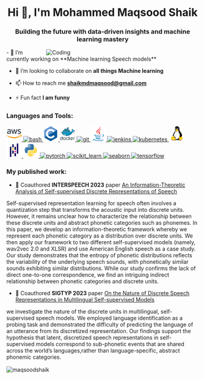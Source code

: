 <h1 align="center">Hi 👋, I'm Mohammed Maqsood Shaik</h1>
<h3 align="center">Building the future with data-driven insights and machine learning mastery</h3>
<img align="right" alt="Coding" width="400" src="https://camo.githubusercontent.com/5ddf73ad3a205111cf8c686f687fc216c2946a75005718c8da5b837ad9de78c9/68747470733a2f2f7468756d62732e6766796361742e636f6d2f4576696c4e657874446576696c666973682d736d616c6c2e676966">
- 🔭 I’m currently working on **Machine learning Speech models**

- 👯 I’m looking to collaborate on **all things Machine learning**

- 📫 How to reach me **shaikmdmaqsood@gmail.com**

- ⚡ Fun fact **I am funny**


<h3 align="left">Languages and Tools:</h3>
<p align="left"> <a href="https://aws.amazon.com" target="_blank" rel="noreferrer"> <img src="https://raw.githubusercontent.com/devicons/devicon/master/icons/amazonwebservices/amazonwebservices-original-wordmark.svg" alt="aws" width="40" height="40"/> </a> <a href="https://www.gnu.org/software/bash/" target="_blank" rel="noreferrer"> <img src="https://www.vectorlogo.zone/logos/gnu_bash/gnu_bash-icon.svg" alt="bash" width="40" height="40"/> </a> <a href="https://www.cprogramming.com/" target="_blank" rel="noreferrer"> <img src="https://raw.githubusercontent.com/devicons/devicon/master/icons/c/c-original.svg" alt="c" width="40" height="40"/> </a> <a href="https://www.docker.com/" target="_blank" rel="noreferrer"> <img src="https://raw.githubusercontent.com/devicons/devicon/master/icons/docker/docker-original-wordmark.svg" alt="docker" width="40" height="40"/> </a> <a href="https://git-scm.com/" target="_blank" rel="noreferrer"> <img src="https://www.vectorlogo.zone/logos/git-scm/git-scm-icon.svg" alt="git" width="40" height="40"/> </a> <a href="https://www.java.com" target="_blank" rel="noreferrer"> <img src="https://raw.githubusercontent.com/devicons/devicon/master/icons/java/java-original.svg" alt="java" width="40" height="40"/> </a> <a href="https://www.jenkins.io" target="_blank" rel="noreferrer"> <img src="https://www.vectorlogo.zone/logos/jenkins/jenkins-icon.svg" alt="jenkins" width="40" height="40"/> </a> <a href="https://kubernetes.io" target="_blank" rel="noreferrer"> <img src="https://www.vectorlogo.zone/logos/kubernetes/kubernetes-icon.svg" alt="kubernetes" width="40" height="40"/> </a> <a href="https://www.linux.org/" target="_blank" rel="noreferrer"> <img src="https://raw.githubusercontent.com/devicons/devicon/master/icons/linux/linux-original.svg" alt="linux" width="40" height="40"/> </a> <a href="https://pandas.pydata.org/" target="_blank" rel="noreferrer"> <img src="https://raw.githubusercontent.com/devicons/devicon/2ae2a900d2f041da66e950e4d48052658d850630/icons/pandas/pandas-original.svg" alt="pandas" width="40" height="40"/> </a> <a href="https://www.python.org" target="_blank" rel="noreferrer"> <img src="https://raw.githubusercontent.com/devicons/devicon/master/icons/python/python-original.svg" alt="python" width="40" height="40"/> </a> <a href="https://pytorch.org/" target="_blank" rel="noreferrer"> <img src="https://www.vectorlogo.zone/logos/pytorch/pytorch-icon.svg" alt="pytorch" width="40" height="40"/> </a> <a href="https://scikit-learn.org/" target="_blank" rel="noreferrer"> <img src="https://upload.wikimedia.org/wikipedia/commons/0/05/Scikit_learn_logo_small.svg" alt="scikit_learn" width="40" height="40"/> </a> <a href="https://seaborn.pydata.org/" target="_blank" rel="noreferrer"> <img src="https://seaborn.pydata.org/_images/logo-mark-lightbg.svg" alt="seaborn" width="40" height="40"/> </a> <a href="https://www.tensorflow.org" target="_blank" rel="noreferrer"> <img src="https://www.vectorlogo.zone/logos/tensorflow/tensorflow-icon.svg" alt="tensorflow" width="40" height="40"/> </a> </p>



<h3 align="left">My published work:</h3>

- 🔭 Coauthored **INTERSPEECH 2023** paper [An Information-Theoretic Analysis
of Self-supervised Discrete Representations of Speech](https://arxiv.org/pdf/2306.02405.pdf)

Self-supervised representation learning for speech often involves a quantization step that transforms the acoustic input into discrete units. However, it remains unclear how to characterize the relationship between these discrete units and abstract phonetic categories such as phonemes. In this paper, we develop an information-theoretic framework whereby we represent each phonetic category as a distribution over discrete units. We then apply our framework to two different self-supervised models (namely, wav2vec 2.0 and XLSR) and use American English speech as a case study. Our study demonstrates that the entropy of phonetic distributions reflects the variability of the underlying speech sounds, with phonetically similar sounds exhibiting similar distributions. While our study confirms the lack of direct one-to-one correspondence, we find an intriguing indirect relationship between phonetic categories and discrete units.

- 🔭 Coauthored **SIGTYP 2023** paper [On the Nature of Discrete Speech Representations
in Multilingual Self-supervised Models](https://aclanthology.org/2023.sigtyp-1.20.pdf)

we investigate the nature of the discrete units in multilingual, self-supervised speech models. We employed language identification as a probing task and demonstrated the difficulty of predicting the language of an utterance from its discretized representation. Our findings support the hypothesis that latent, discretized speech representations in self-supervised models correspond to sub-phonetic
events that are shared across the world’s languages,rather than language-specific, abstract phonemic categories.

<p><img align="center" src="https://github-readme-stats.vercel.app/api/top-langs?username=maqsoodshaik&show_icons=true&locale=en&layout=compact" alt="maqsoodshaik" /></p>
